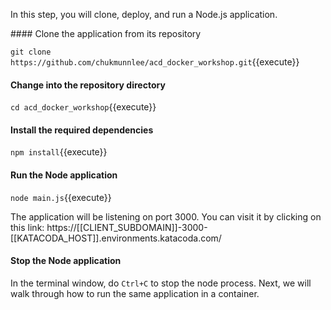 In this step, you will clone, deploy, and run a Node.js application.

#### Clone the application from its repository

`git clone https://github.com/chukmunnlee/acd_docker_workshop.git`{{execute}}

#### Change into the repository directory

`cd acd_docker_workshop`{{execute}}

#### Install the required dependencies

`npm install`{{execute}}

#### Run the Node application

`node main.js`{{execute}}

The application will be listening on port 3000. You can visit it by clicking on this link:
https://[[CLIENT_SUBDOMAIN]]-3000-[[KATACODA_HOST]].environments.katacoda.com/

#### Stop the Node application

In the terminal window, do `Ctrl+C` to stop the node process. Next, we will walk through how to run the same application in a container.

